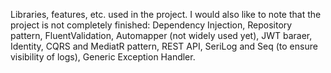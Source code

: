 Libraries, features, etc. used in the project. I would also like to note that the project is not completely finished:
Dependency Injection,
Repository pattern,
FluentValidation,
Automapper (not widely used yet),
JWT baraer,
Identity,
CQRS and MediatR pattern,
REST API,
SeriLog and Seq (to ensure visibility of logs),
Generic Exception Handler.
